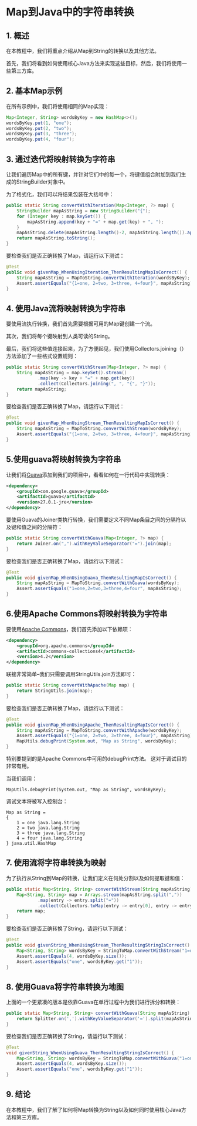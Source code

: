 # Map到Java中的字符串转换

## 1. 概述
在本教程中，我们将重点介绍从Map到String的转换以及其他方法。

首先，我们将看到如何使用核心Java方法来实现这些目标，然后，我们将使用一些第三方库。

## 2. 基本Map示例
在所有示例中，我们将使用相同的Map实现：

```java
Map<Integer, String> wordsByKey = new HashMap<>();
wordsByKey.put(1, "one");
wordsByKey.put(2, "two");
wordsByKey.put(3, "three");
wordsByKey.put(4, "four");
```

## 3. 通过迭代将映射转换为字符串
让我们遍历Map中的所有键，并针对它们中的每一个，将键值组合附加到我们生成的StringBuilder对象中。

为了格式化，我们可以将结果包装在大括号中：

```java
public static String convertWithIteration(Map<Integer, ?> map) {
    StringBuilder mapAsString = new StringBuilder("{");
    for (Integer key : map.keySet()) {
        mapAsString.append(key + "=" + map.get(key) + ", ");
    }
    mapAsString.delete(mapAsString.length()-2, mapAsString.length()).append("}");
    return mapAsString.toString();
}
```

要检查我们是否正确转换了Map，请运行以下测试：

```java
@Test
public void givenMap_WhenUsingIteration_ThenResultingMapIsCorrect() {
    String mapAsString = MapToString.convertWithIteration(wordsByKey);
    Assert.assertEquals("{1=one, 2=two, 3=three, 4=four}", mapAsString);
}
```

## 4. 使用Java流将映射转换为字符串
要使用流执行转换，我们首先需要根据可用的Map键创建一个流。

其次，我们将每个键映射到人类可读的String。

最后，我们将这些值连接起来，为了方便起见，我们使用Collectors.joining（）方法添加了一些格式设置规则：

```java
public static String convertWithStream(Map<Integer, ?> map) {
    String mapAsString = map.keySet().stream()
            .map(key -> key + "=" + map.get(key))
            .collect(Collectors.joining(", ", "{", "}"));
    return mapAsString;
}
```

要检查我们是否正确转换了Map，请运行以下测试：

```java
@Test
public void givenMap_WhenUsingStream_ThenResultingMapIsCorrect() {
    String mapAsString = MapToString.convertWithStream(wordsByKey);
    Assert.assertEquals("{1=one, 2=two, 3=three, 4=four}", mapAsString);
}
```

## 5.使用guava将映射转换为字符串
让我们将[Guava](https://search.maven.org/search?q=g:com.google.guava%20AND%20a:guava)添加到我们的项目中，看看如何在一行代码中实现转换：

```xml
<dependency>
    <groupId>com.google.guava</groupId>
    <artifactId>guava</artifactId>
    <version>27.0.1-jre</version>
</dependency>
```

要使用Guava的Joiner类执行转换，我们需要定义不同Map条目之间的分隔符以及键和值之间的分隔符：

```java
public static String convertWithGuava(Map<Integer, ?> map) {
    return Joiner.on(",").withKeyValueSeparator("=").join(map);
}
```

要检查我们是否正确转换了Map，请运行以下测试：

```java
@Test
public void givenMap_WhenUsingGuava_ThenResultingMapIsCorrect() {
    String mapAsString = MapToString.convertWithGuava(wordsByKey);
    Assert.assertEquals("1=one,2=two,3=three,4=four", mapAsString);
}
```

## 6.使用Apache Commons将映射转换为字符串
要使用[Apache Commons](https://search.maven.org/search?q=a:commons-collections4%20AND%20g:org.apache.commons)，我们首先添加以下依赖项：

```xml
<dependency>
    <groupId>org.apache.commons</groupId>
    <artifactId>commons-collections4</artifactId>
    <version>4.2</version>
</dependency>
```

联接非常简单–我们只需要调用StringUtils.join方法即可：

```java
public static String convertWithApache(Map map) {
    return StringUtils.join(map);
}
```

要检查我们是否正确转换了Map，请运行以下测试：

```java
@Test
public void givenMap_WhenUsingApache_ThenResultingMapIsCorrect() {
    String mapAsString = MapToString.convertWithApache(wordsByKey);
    Assert.assertEquals("{1=one, 2=two, 3=three, 4=four}", mapAsString);
    MapUtils.debugPrint(System.out, "Map as String", wordsByKey);
}
```

特别要提到的是Apache Commons中可用的debugPrint方法。 这对于调试目的非常有用。

当我们调用：

`MapUtils.debugPrint(System.out, "Map as String", wordsByKey);`

调试文本将被写入控制台：

```
Map as String = 
{
    1 = one java.lang.String
    2 = two java.lang.String
    3 = three java.lang.String
    4 = four java.lang.String
} java.util.HashMap
```

## 7. 使用流将字符串转换为映射
为了执行从String到Map的转换，让我们定义在何处分割以及如何提取键和值：

```java
public static Map<String, String> convertWithStream(String mapAsString) {
    Map<String, String> map = Arrays.stream(mapAsString.split(","))
            .map(entry -> entry.split("="))
            .collect(Collectors.toMap(entry -> entry[0], entry -> entry[1]));
    return map;
}
```

要检查我们是否正确转换了String，请运行以下测试：

```java
@Test
public void givenString_WhenUsingStream_ThenResultingStringIsCorrect() {
    Map<String, String> wordsByKey = StringToMap.convertWithStream("1=one,2=two,3=three,4=four");
    Assert.assertEquals(4, wordsByKey.size());
    Assert.assertEquals("one", wordsByKey.get("1"));
}
```

## 8. 使用Guava将字符串转换为地图
上面的一个更紧凑的版本是依靠Guava在单行过程中为我们进行拆分和转换：

```java
public static Map<String, String> convertWithGuava(String mapAsString) {
    return Splitter.on(',').withKeyValueSeparator('=').split(mapAsString);
}
```

要检查我们是否正确转换了String，请运行以下测试：

```java
@Test
void givenString_WhenUsingGuava_ThenResultingStringIsCorrect() {
    Map<String, String> wordsByKey = StringToMap.convertWithGuava("1=one,2=two,3=three,4=four");
    Assert.assertEquals(4, wordsByKey.size());
    Assert.assertEquals("one", wordsByKey.get("1"));
}
```

## 9. 结论
在本教程中，我们了解了如何将Map转换为String以及如何同时使用核心Java方法和第三方库。